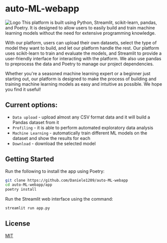 # auto-ML-webapp
![Logo]("images/logo_automl.png")
This platform is built using Python, Streamlit, scikit-learn, pandas, and Poetry. It is designed to allow users to easily build and train machine learning models without the need for extensive programming knowledge.

With our platform, users can upload their own datasets, select the type of model they want to build, and let our platform handle the rest. Our platform uses scikit-learn to train and evaluate the models, and Streamlit to provide a user-friendly interface for interacting with the platform. We also use pandas to preprocess the data and Poetry to manage our project dependencies.

Whether you're a seasoned machine learning expert or a beginner just starting out, our platform is designed to make the process of building and training machine learning models as easy and intuitive as possible. We hope you find it useful!

## Current options:
- `Data upload` - upload almost any CSV format data and it will build a Pandas dataset from it
- `Profiling` - it is able to perform automated exploratory data analysis
- `Machine Learning` - automatically train different ML models on the dataset and show the results for each
- `Download` - download the selected model




## Getting Started

Run the following to install the app using Poetry:

```bash
git clone https://github.com/Daniele1209/auto-ML-webapp
cd auto-ML-webapp/app
poetry install
```
Run the Streamlit web interface using the command:

```bash
streamlit run app.py
```

## License

[MIT](https://choosealicense.com/licenses/mit/)

